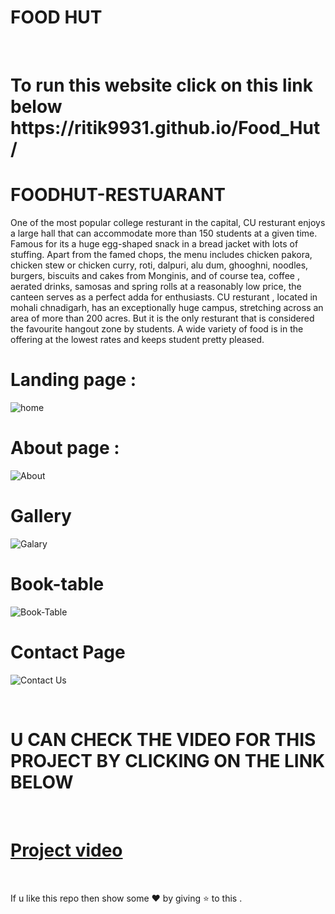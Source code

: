 # FOOD HUT
<br>
<h1>
To run this website  click on this link below <br>
https://ritik9931.github.io/Food_Hut/
</h1>

#  FOODHUT-RESTUARANT 

One of the most popular college resturant in the capital, CU resturant enjoys a large hall that can accommodate more than 150 students at a given time. Famous for its a huge egg-shaped snack in a bread jacket with lots of stuffing. Apart from the famed chops, the menu includes chicken pakora, chicken stew or chicken curry, roti, dalpuri, alu dum, ghooghni, noodles, burgers, biscuits and cakes from Monginis, and of course tea, coffee , aerated drinks, samosas and spring rolls at a reasonably low price, the canteen serves as a perfect adda for enthusiasts. CU resturant , located in mohali chnadigarh, has an exceptionally huge campus, stretching across an area of more than 200 acres. But it is the only resturant that is considered the favourite hangout zone by students. A wide variety of food is in the offering at the lowest rates and keeps student pretty pleased.

# Landing page : 

![home](https://user-images.githubusercontent.com/87005719/179416013-87c7b844-bb5b-4e1f-a27c-85eb4da641a5.png)


# About page :
![About](https://user-images.githubusercontent.com/87005719/179415787-3ff0026b-9203-4d63-a549-dd7dfdb6f7db.png)


# Gallery 

![Galary](https://user-images.githubusercontent.com/87005719/179416096-b86232ef-527b-42bc-a87f-4448e90fc88a.png)



# Book-table

![Book-Table](https://user-images.githubusercontent.com/87005719/179416110-2ee14878-b62b-4f80-829d-726df7b7c267.png)



# Contact Page 

![Contact Us](https://user-images.githubusercontent.com/87005719/179416121-d3b70198-feb8-4950-b319-75def2975c08.png)


<br>

# U CAN CHECK THE VIDEO FOR THIS PROJECT BY CLICKING ON THE LINK BELOW
<br>

# [Project video](https://youtu.be/AnqDyx7UWPk)

<br>

If u like this repo  then  show some ❤️ by giving ⭐ to this  . 
